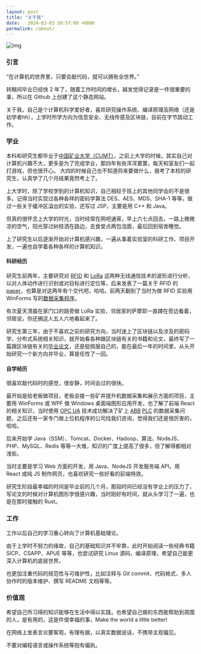 ```yaml
---
layout: post
title: "关于我"
date:   2024-03-03 20:57:09 +0800
permalink: /about/
---
```


![img](/assets/imgs/header.png)

### 引言

“在计算机的世界里，只要会敲代码，就可以拥有全世界。”

转眼间毕业已经快 2 年了，随着工作时间的增长，越发觉得记录是一件很重要的事，所以在 Github 上创建了这个静态网站。

关于我，自己是个计算机科学爱好者，喜欢研究操作系统、编译原理及网络（还是初学者hh），上学时所学方向为信息安全、无线传感及区块链，目前在字节跳动工作。

### 学业

本科和研究生都毕业于[中国矿业大学（CUMT）](https://www.cumt.edu.cn/)，之前上大学的时候，其实自己对计算机兴趣不大，更多是为了完成学业，那四年有些浑浑噩噩，每天和室友们一起打游戏，但也很开心。
大四的时候自己也不知道将来要做什么，报考了本校的研究生，认真学了几个月结果竟然考上了。

上大学时，除了学校学到的计算机知识，自己相较于班上的其他同学会的不是很多。记得当时实现过各种各样的密码学算法 DES、AES、MD5、SHA-1 等等，做过一些关于缓冲区溢出的实验，还写过 JSP，主要是用 C++ 和 Java。

但真的很怀念上大学的时光，当时经常在网吧通宵，早上六七点回去，一路上微微凉的空气，阳光穿过树枝洒在路边，去食堂点两包泡面，最后回到宿舍睡觉。

上了研究生以后逐渐开始对计算机感兴趣，一遍从事着实验室的科研工作、项目开发，一遍也自学着各种各样的计算机知识。

#### 科研经历

研究生前两年，主要研究对 [RFID](https://en.wikipedia.org/wiki/Radio-frequency_identification) 和 [LoRa](https://en.wikipedia.org/wiki/LoRa) 这两种无线通信技术的波形进行分析，以对人体动作进行识别或对目标进行定位等，后来发表了一篇关于 RFID 的 [paper](https://www.mdpi.com/1424-8220/22/16/6166)，也算是对这两年有个交代吧，哈哈。前两天翻到了当时为做 RFID 实验用 WinForms 写的[数据采集程序](https://github.com/xdsdmg/rfid-data-collector)。

有次夏天清晨在家门口的路旁做 LoRa 实验，邻居家的萨摩耶一直蹲在旁边看着，邻居说，你还搁这人五人六地看起来了。

研究生第三年，由于不喜欢之前的研究方向，当时迷上了区块链以及涉及的密码学、分布式系统相关知识，就开始看各种跟区块链有关的书籍和论文，最终写了一篇跟区块链有关的[毕业论文](/assets/thesis.pdf)，还是挺佩服自己的，能在最后一年的时间里，从头开始研究一个新方向并毕业，算是任性了一回。

#### 自学经历

很喜欢敲代码时的感觉，很安静，时间会过的很快。

最开始是给老板做项目，老板会接一些矿井提升机数据采集和展示方面的项目，主要用 WinForms 或 WPF 做 Windows 桌面端图形应用开发，也了解了前端 React 的相关知识，当时使用 [OPC UA](https://zh.wikipedia.org/wiki/OPC_UA) 技术成功解决了矿上 [ABB](https://global.abb/) [PLC](https://zh.wikipedia.org/wiki/%E5%8F%AF%E7%BC%96%E7%A8%8B%E9%80%BB%E8%BE%91%E6%8E%A7%E5%88%B6%E5%99%A8) 的数据采集问题，之后还有一家专门做上位机程序的公司找我们咨询，觉得我们还是很厉害的，哈哈。

后来开始学 Java（SSM）、Tomcat、Docker、Hadoop、算法、NodeJS、PHP、MySQL、Redis 等等一大堆，知识的广度上提高了很多，但了解得都相对浅些。

当时主要是学习 Web 方面的开发，用 Java、NodeJS 开发服务端 API，用 React 或纯 JS 制作网页，也喜欢研究一些好看的前端特效。

研究生阶段最幸福的时间是毕业前的几个月，那段时间已经没有学业上的压力了，写论文的时候对计算机图形学很感兴趣，当时刚好有时间，就从头学习了一遍，也是在那时接触的 Rust。

### 工作

工作以后自己的学习重心转向了计算机基础理论。

由于上学时不努力的缘故，自己的基础知识并不牢靠，此时开始阅读一些经典书籍 SICP、CSAPP、APUE 等等，也尝试研究 Linux 源码，编译原理，希望自己能更深入计算机的底层世界。

也更加注重代码的规范性与可维护性，比如注释与 Git commit、代码格式、多人协作时的版本维护、撰写 README 文档等等。

### 价值观

希望自己所习得的知识能够在生活中得以实践，也希望自己做的东西能帮助到周围的人，是有用的，这是件很幸福的事，Make the world a little better!

在网络上发表言论要客观，有理有据，以真实数据说话，不携带主观偏见。

不要对编程语言或操作系统等抱有偏执。
